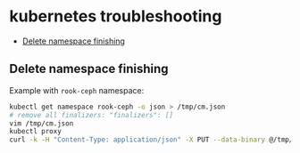 # kubernetes troubleshooting <!-- omit in toc -->
- [Delete namespace finishing](#delete-namespace-finishing)

## Delete namespace finishing

Example with `rook-ceph` namespace:

```bash
kubectl get namespace rook-ceph -o json > /tmp/cm.json
# remove all finalizers: "finalizers": []
vim /tmp/cm.json
kubectl proxy
curl -k -H "Content-Type: application/json" -X PUT --data-binary @/tmp/cm.json http://127.0.0.1:8001/api/v1/namespaces/rook-ceph/finalize
```
